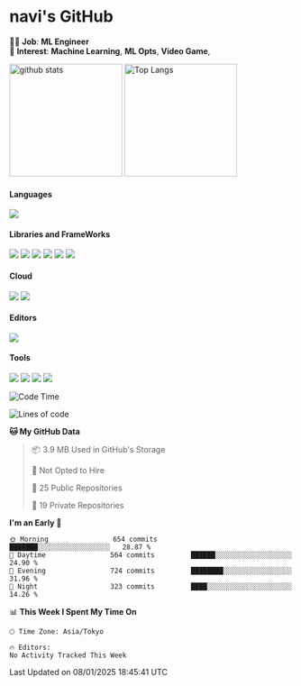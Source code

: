 # navi's GitHub

🧑‍💻 **Job**: **ML Engineer**  
🌱 **Interest**: **Machine Learning**, **ML Opts**, **Video Game**, 

<p align="left"> 
 <img alt="github stats" height="200px" src="https://github-readme-stats.vercel.app/api?username=navitacion&show_icons=true&count_private=true&theme=tokyonight" /> 
 <img alt="Top Langs" height="200px" src="https://github-readme-stats.vercel.app/api/top-langs/?username=navitacion&layout=compact&theme=tokyonight" />
</p>


<!-- Badge Template: <img src="https://img.shields.io/badge/-<LabeltoShow>-<IconsColorCode>?style=flat&logo=<IconsName>&logoColor=white"/>  -->
#### Languages
<p>
<img src="https://img.shields.io/badge/-Python-3776AB?style=flat&logo=Python&logoColor=white"/>
</p>


#### Libraries and FrameWorks
<p>
<img src="https://img.shields.io/badge/-numpy-013243?style=flat&logo=numpy&logoColor=white"/>
<img src="https://img.shields.io/badge/-pandas-150458?style=flat&logo=pandas&logoColor=white"/>
<img src="https://img.shields.io/badge/-PyTorch-EE4C2C?style=flat&logo=PyTorch&logoColor=white"/>
<img src="https://img.shields.io/badge/-PyTorch%20Lightning-792EE5?style=flat&logo=PyTorch Lightning&logoColor=white"/>
<img src="https://img.shields.io/badge/-Keras-D00000?style=flat&logo=Keras&logoColor=white"/>
<img src="https://img.shields.io/badge/-scikit%20learn-F7931E?style=flat&logo=scikit-learn&logoColor=white"/>

</p>

#### Cloud
<p>
<img src="https://img.shields.io/badge/-Google%20Cloud-4285F4?style=flat&logo=Google%20Cloud&logoColor=white"/>
<img src="https://img.shields.io/badge/-Azure-0089D6?style=flat&logo=Microsoft%20Azure&logoColor=white"/>
</p>

#### Editors
<p>
<img src="https://img.shields.io/badge/-Cursor-000000?style=flat&logo=Cursor&logoColor=white"/>
</p>

#### Tools
<p>
<img src="https://img.shields.io/badge/-Docker-2496ED?style=flat&logo=Docker&logoColor=white"/>
<img src="https://img.shields.io/badge/-Git-F44D27?style=flat&logo=Git&logoColor=white"/>
<img src="https://img.shields.io/badge/-Github-181717?style=flat&logo=GitHub&logoColor=white"/>
<img src="https://img.shields.io/badge/-Slack-4A154B?style=flat&logo=Slack&logoColor=white"/>
</p>

<!--START_SECTION:waka-->
![Code Time](http://img.shields.io/badge/Code%20Time-55%20hrs%209%20mins-blue)

![Lines of code](https://img.shields.io/badge/From%20Hello%20World%20I%27ve%20Written-3.8%20million%20lines%20of%20code-blue)

**🐱 My GitHub Data** 

> 📦 3.9 MB Used in GitHub's Storage 
 > 
> 🚫 Not Opted to Hire
 > 
> 📜 25 Public Repositories 
 > 
> 🔑 19 Private Repositories 
 > 
**I'm an Early 🐤** 

```text
🌞 Morning                654 commits         ███████░░░░░░░░░░░░░░░░░░   28.87 % 
🌆 Daytime                564 commits         ██████░░░░░░░░░░░░░░░░░░░   24.90 % 
🌃 Evening                724 commits         ████████░░░░░░░░░░░░░░░░░   31.96 % 
🌙 Night                  323 commits         ████░░░░░░░░░░░░░░░░░░░░░   14.26 % 
```


📊 **This Week I Spent My Time On** 

```text
🕑︎ Time Zone: Asia/Tokyo

🔥 Editors: 
No Activity Tracked This Week
```


 Last Updated on 08/01/2025 18:45:41 UTC
<!--END_SECTION:waka-->


<!--
**navitacion/navitacion** is a ✨ _special_ ✨ repository because its `README.md` (this file) appears on your GitHub profile.

Here are some ideas to get you started:

- 🔭 I’m currently working on ...
- 🌱 I’m currently learning ...
- 👯 I’m looking to collaborate on ...
- 🤔 I’m looking for help with ...
- 💬 Ask me about ...
- 📫 How to reach me: ...
- 😄 Pronouns: ...
- ⚡ Fun fact: ...
-->

